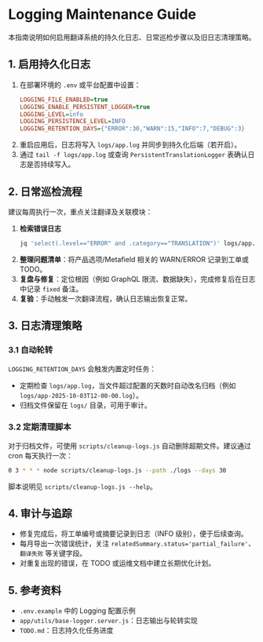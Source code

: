 # Logging Maintenance Guide

本指南说明如何启用翻译系统的持久化日志、日常巡检步骤以及旧日志清理策略。

## 1. 启用持久化日志

1. 在部署环境的 `.env` 或平台配置中设置：
   ```ini
   LOGGING_FILE_ENABLED=true
   LOGGING_ENABLE_PERSISTENT_LOGGER=true
   LOGGING_LEVEL=info
   LOGGING_PERSISTENCE_LEVEL=INFO
   LOGGING_RETENTION_DAYS={"ERROR":30,"WARN":15,"INFO":7,"DEBUG":3}
   ```
2. 重启应用后，日志将写入 `logs/app.log` 并同步到持久化后端（若开启）。
3. 通过 `tail -f logs/app.log` 或查询 `PersistentTranslationLogger` 表确认日志是否持续写入。

## 2. 日常巡检流程

建议每周执行一次，重点关注翻译及关联模块：

1. **检索错误日志**
   ```bash
   jq 'select(.level=="ERROR" and .category=="TRANSLATION")' logs/app.log
   ```
2. **整理问题清单**：将产品选项/Metafield 相关的 WARN/ERROR 记录到工单或 TODO。
3. **复盘与修复**：定位根因（例如 GraphQL 限流、数据缺失），完成修复后在日志中记录 `fixed` 备注。
4. **复验**：手动触发一次翻译流程，确认日志输出恢复正常。

## 3. 日志清理策略

### 3.1 自动轮转

`LOGGING_RETENTION_DAYS` 会触发内置定时任务：
- 定期检查 `logs/app.log`，当文件超过配置的天数时自动改名归档（例如 `logs/app-2025-10-03T12-00-00.log`）。
- 归档文件保留在 `logs/` 目录，可用于审计。

### 3.2 定期清理脚本

对于归档文件，可使用 `scripts/cleanup-logs.js` 自动删除超期文件。建议通过 cron 每天执行一次：

```bash
0 3 * * * node scripts/cleanup-logs.js --path ./logs --days 30
```

脚本说明见 `scripts/cleanup-logs.js --help`。

## 4. 审计与追踪

- 修复完成后，将工单编号或摘要记录到日志（INFO 级别），便于后续查询。
- 每月导出一次错误统计，关注 `relatedSummary.status='partial_failure'`、`翻译失败` 等关键字段。
- 对重复出现的错误，在 TODO 或运维文档中建立长期优化计划。

## 5. 参考资料

- `.env.example` 中的 Logging 配置示例
- `app/utils/base-logger.server.js`：日志输出与轮转实现
- `TODO.md`：日志持久化任务进度
